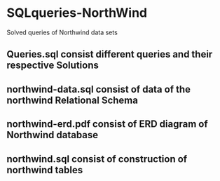 # SQLqueries-NorthWind
Solved queries of Northwind data sets

## Queries.sql consist different queries and their respective Solutions

## northwind-data.sql consist of data of the northwind Relational Schema

## northwind-erd.pdf consist of ERD diagram of Northwind database
	
## northwind.sql consist of construction of northwind tables
